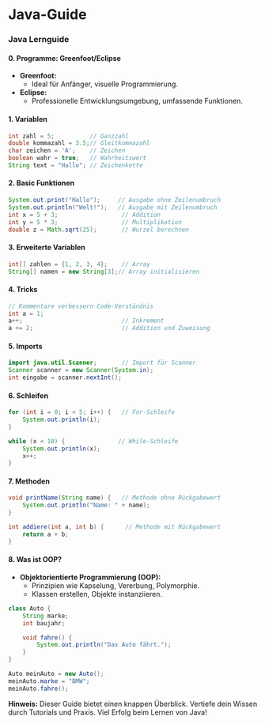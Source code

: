 # Java-Guide
### Java Lernguide

#### 0. Programme: Greenfoot/Eclipse
- **Greenfoot:**
  - Ideal für Anfänger, visuelle Programmierung.
- **Eclipse:**
  - Professionelle Entwicklungsumgebung, umfassende Funktionen.

#### 1. Variablen
```java
int zahl = 5;          // Ganzzahl
double kommazahl = 3.5;// Gleitkommazahl
char zeichen = 'A';    // Zeichen
boolean wahr = true;   // Wahrheitswert
String text = "Hallo"; // Zeichenkette
```

#### 2. Basic Funktionen
```java
System.out.print("Hallo");     // Ausgabe ohne Zeilenumbruch
System.out.println("Welt!");   // Ausgabe mit Zeilenumbruch
int x = 5 + 3;                  // Addition
int y = 5 * 3;                  // Multiplikation
double z = Math.sqrt(25);       // Wurzel berechnen
```

#### 3. Erweiterte Variablen
```java
int[] zahlen = {1, 2, 3, 4};    // Array
String[] namen = new String[3];// Array initialisieren
```

#### 4. Tricks
```java
// Kommentare verbessern Code-Verständnis
int a = 1;
a++;                            // Inkrement
a += 2;                         // Addition und Zuweisung
```

#### 5. Imports
```java
import java.util.Scanner;       // Import für Scanner
Scanner scanner = new Scanner(System.in);
int eingabe = scanner.nextInt();
```

#### 6. Schleifen
```java
for (int i = 0; i < 5; i++) {   // For-Schleife
    System.out.println(i);
}

while (x < 10) {               // While-Schleife
    System.out.println(x);
    x++;
}
```

#### 7. Methoden
```java
void printName(String name) {   // Methode ohne Rückgabewert
    System.out.println("Name: " + name);
}

int addiere(int a, int b) {      // Methode mit Rückgabewert
    return a + b;
}
```

#### 8. Was ist OOP?
- **Objektorientierte Programmierung (OOP):**
  - Prinzipien wie Kapselung, Vererbung, Polymorphie.
  - Klassen erstellen, Objekte instanziieren.
```java
class Auto {
    String marke;
    int baujahr;

    void fahre() {
        System.out.println("Das Auto fährt.");
    }
}

Auto meinAuto = new Auto();
meinAuto.marke = "BMW";
meinAuto.fahre();
```

**Hinweis:** Dieser Guide bietet einen knappen Überblick. Vertiefe dein Wissen durch Tutorials und Praxis. Viel Erfolg beim Lernen von Java!
